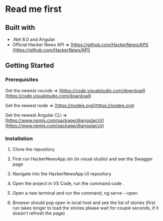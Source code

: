 # Read me first
## Built with

* .Net 8.0 and Angular
* Official Hacker News API => [https://github.com/HackerNews/API](https://github.com/HackerNews/API)

## Getting Started

### Prerequisites

Get the newest vscode => [https://code.visualstudio.com/download](https://code.visualstudio.com/download)

Get the newest node => [https://nodejs.org](https://nodejs.org)

Get the newest Angular CLI => [https://www.npmjs.com/package/@angular/cli] (https://www.npmjs.com/package/@angular/cli)

### Installation

1. Clone the repository

1. First run HackerNewsApp.sln (in visual studio) and see the Swagger page

1. Navigate into the HackerNewsApp.UI repository

1. Open the project in VS Code, run the command code .

1. Open a new terminal and run the command, ng serve --open

1. Browser should pop open in local host and see the list of stories (first run takes longer to load the stories please wait for couple seconds, if it doesn't refresh the page)

  

